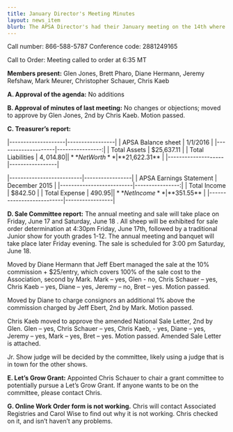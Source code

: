```yaml
---
title: January Director's Meeting Minutes
layout: news_item
blurb: The APSA Director's had their January meeting on the 14th where they discussed several business items including the treasurer's report and finalizing plans for the 2016 National Sale.
---
```



Call number: 866-588-5787 Conference code: 2881249165

Call to Order: Meeting called to order at 6:35 MT

**Members present:** Glen Jones, Brett Pharo, Diane Hermann, Jeremy Refshaw, Mark Meurer,
Christopher Schauer, Chris Kaeb

**A. Approval of the agenda:** No additions

**B. Approval of minutes of last meeting:** No changes or objections; moved to approve by Glen Jones, 2nd by Chris Kaeb. Motion passed.

**C. Treasurer’s report:**

|--------------------|-----------------|
| APSA Balance sheet |        1/1/2016 |
|--------------------|----------------:|
| Total Assets       |      $25,637.11 |
| Total Liabilities  |       $4,014.80 |
| **Net Worth**      |  **$21,622.31** |
|--------------------|-----------------|  

|--------------------------|-----------------|
| APSA Earnings Statement  | December 2015   |
|--------------------------|----------------:|
| Total Income             | $842.50         |
| Total Expense            | $490.95         |
| **Net Income**           | **$351.55**     |
|--------------------------|-----------------|

**D. Sale Committee report:** The annual meeting and sale will take place on Friday, June 17 and Saturday, June 18 . All sheep will be exhibited for sale order determination at 4:30pm Friday, June 17th, followed by a traditional Junior show for youth grades 1-12. The annual meeting and banquet will take place later Friday evening. The sale is scheduled for 3:00 pm Saturday, June 18.

Moved by Diane Hermann that Jeff Ebert managed the sale at the 10% commission + $25/entry, which covers 100% of the sale cost to the Association, second by Mark. Mark – yes, Glen - no, Chris Schauer – yes, Chris Kaeb – yes, Diane – yes, Jeremy – no, Bret – yes. Motion passed.

Moved by Diane to charge consignors an additional 1% above the commission charged by Jeff Ebert, 2nd by Mark. Motion passed.

Chris Kaeb moved to approve the amended National Sale Letter, 2nd by Glen. Glen – yes, Chris Schauer – yes, Chris Kaeb, - yes, Diane – yes, Jeremy – yes, Mark – yes, Bret – yes. Motion passed. Amended Sale Letter is attached.

Jr. Show judge will be decided by the committee, likely using a judge that is in town for the other shows.

**E. Let’s Grow Grant:** Appointed Chris Schauer to chair a grant committee to potentially pursue a Let’s Grow Grant. If anyone wants to be on the committee, please contact Chris.

**G. Online Work Order form is not working.** Chris will contact Associated Registries and Carol Wise to find out why it is not working. Chris checked on it, and isn’t haven’t any problems.
